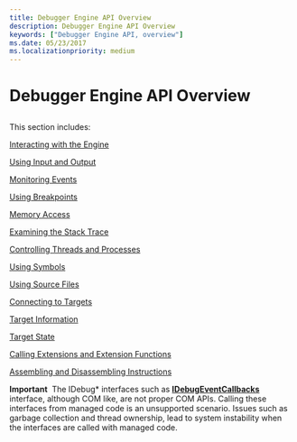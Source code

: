 ```yaml
---
title: Debugger Engine API Overview
description: Debugger Engine API Overview
keywords: ["Debugger Engine API, overview"]
ms.date: 05/23/2017
ms.localizationpriority: medium
---
```


# Debugger Engine API Overview


## <span id="ddk_debugger_engine_overview_dbx"></span><span id="DDK_DEBUGGER_ENGINE_OVERVIEW_DBX"></span>


This section includes:

[Interacting with the Engine](interacting-with-the-engine.md)

[Using Input and Output](using-input-and-output.md)

[Monitoring Events](monitoring-events.md)

[Using Breakpoints](using-breakpoints2.md)

[Memory Access](memory-access.md)

[Examining the Stack Trace](examining-the-stack-trace.md)

[Controlling Threads and Processes](controlling-threads-and-processes.md)

[Using Symbols](using-symbols.md)

[Using Source Files](using-source-files.md)

[Connecting to Targets](connecting-to-targets.md)

[Target Information](target-information.md)

[Target State](target-state.md)

[Calling Extensions and Extension Functions](calling-extensions-and-extension-functions.md)

[Assembling and Disassembling Instructions](assembling-and-disassembling-instructions.md)

**Important**  The IDebug\* interfaces such as [**IDebugEventCallbacks**](/windows-hardware/drivers/ddi/dbgeng/nn-dbgeng-idebugeventcallbacks) interface, although COM like, are not proper COM APIs. Calling these interfaces from managed code is an unsupported scenario. Issues such as garbage collection and thread ownership, lead to system instability when the interfaces are called with managed code.

 

 

